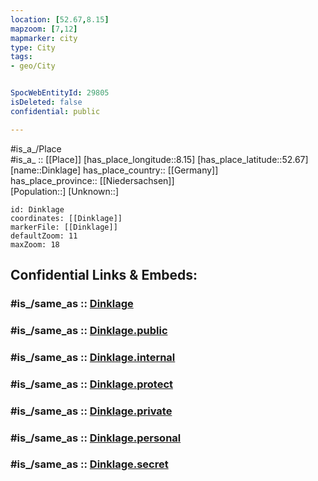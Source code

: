 ```yaml
---
location: [52.67,8.15] 
mapzoom: [7,12] 
mapmarker: city 
type: City
tags:
- geo/City


SpocWebEntityId: 29805
isDeleted: false
confidential: public

---
```

#is_a_/Place  
#is_a_ :: [[Place]] 
[has_place_longitude::8.15] 
[has_place_latitude::52.67] 
[name::Dinklage] 
has_place_country:: [[Germany]]  
has_place_province:: [[Niedersachsen]]  
[Population::] 
[Unknown::] 


```leaflet
id: Dinklage
coordinates: [[Dinklage]] 
markerFile: [[Dinklage]] 
defaultZoom: 11 
maxZoom: 18
```


## Confidential Links & Embeds: 

### #is_/same_as :: [Dinklage](/_Standards/Earth/Continent/Europe/Europe~Central/Germany/Germany~West/Niedersachsen/counties~Niedersachsen/Vechta/cities~Vechta/Dinklage.md) 

### #is_/same_as :: [Dinklage.public](/_public/Earth/Continent/Europe/Europe~Central/Germany/Germany~West/Niedersachsen/counties~Niedersachsen/Vechta/cities~Vechta/Dinklage.public.md) 

### #is_/same_as :: [Dinklage.internal](/_internal/Earth/Continent/Europe/Europe~Central/Germany/Germany~West/Niedersachsen/counties~Niedersachsen/Vechta/cities~Vechta/Dinklage.internal.md) 

### #is_/same_as :: [Dinklage.protect](/_protect/Earth/Continent/Europe/Europe~Central/Germany/Germany~West/Niedersachsen/counties~Niedersachsen/Vechta/cities~Vechta/Dinklage.protect.md) 

### #is_/same_as :: [Dinklage.private](/_private/Earth/Continent/Europe/Europe~Central/Germany/Germany~West/Niedersachsen/counties~Niedersachsen/Vechta/cities~Vechta/Dinklage.private.md) 

### #is_/same_as :: [Dinklage.personal](/_personal/Earth/Continent/Europe/Europe~Central/Germany/Germany~West/Niedersachsen/counties~Niedersachsen/Vechta/cities~Vechta/Dinklage.personal.md) 

### #is_/same_as :: [Dinklage.secret](/_secret/Earth/Continent/Europe/Europe~Central/Germany/Germany~West/Niedersachsen/counties~Niedersachsen/Vechta/cities~Vechta/Dinklage.secret.md)

